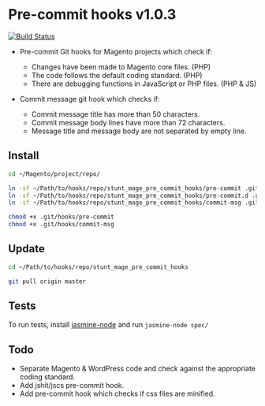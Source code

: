 # Pre-commit hooks v1.0.3

[![Build Status](https://travis-ci.org/stuntcoders/stunt_mage_pre_commit_hooks.svg?branch=master)](https://travis-ci.org/stuntcoders/stunt_mage_pre_commit_hooks)

* Pre-commit Git hooks for Magento projects which check if:
  * Changes have been made to Magento core files. (PHP)
  * The code follows the default coding standard. (PHP)
  * There are debugging functions in JavaScript or PHP files. (PHP & JS)

* Commit message git hook which checks if:
  * Commit message title has more than 50 characters.
  * Commit message body lines have more than 72 characters.
  * Message title and message body are not separated by empty line.

## Install
```sh
cd ~/Magento/project/repo/

ln -sf ~/Path/to/hooks/repo/stunt_mage_pre_commit_hooks/pre-commit .git/hooks/pre-commit
ln -sf ~/Path/to/hooks/repo/stunt_mage_pre_commit_hooks/pre-commit.d .git/hooks/pre-commit.d
ln -sf ~/Path/to/hooks/repo/stunt_mage_pre_commit_hooks/commit-msg .git/hooks/commit-msg

chmod +x .git/hooks/pre-commit
chmod +x .git/hooks/commit-msg
```

## Update
```sh
cd ~/Path/to/hooks/repo/stunt_mage_pre_commit_hooks

git pull origin master
```

## Tests
To run tests, install [jasmine-node](https://github.com/mhevery/jasmine-node) and run `jasmine-node spec/`

## Todo
* Separate Magento & WordPress code and check against the appropriate coding standard.
* Add jshit/jscs pre-commit hook.
* Add pre-commit hook which checks if css files are minified.
